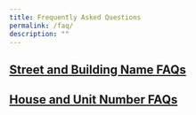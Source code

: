 ```yaml
---
title: Frequently Asked Questions
permalink: /faq/
description: ""
---
```

<h2><a href = "/sbnb-faqs/">Street and Building Name FAQs</a><h2>
	<h2><a href = "/house-unit-faqs/">House and Unit Number FAQs</a><h2>